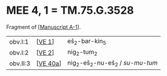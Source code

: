 # MEE 4, 1 = TM.75.G.3528

Fragment of [[Manuscript A-1]].

|          |            |                                                                |
| -------- | ---------- | -------------------------------------------------------------- |
| obv.I:1  | [[VE 1]]   | eš<sub>2</sub>-bar-kin<sub>5</sub>                             |
| obv.I:2  | [[VE 2]]   | nig<sub>2</sub>-tum<sub>2</sub>                                |
| obv.II:3 | [[VE 40a]] | nig<sub>2</sub>-eš<sub>2</sub>-nu-eš<sub>2</sub> / *su-mu-tum* |


[//begin]: # "Autogenerated link references for markdown compatibility"
[Manuscript A-1]: <Manuscript A-1> "Manuscript A-1"
[VE 1]: <VE 1> "VE 1"
[VE 2]: <VE 2> "VE 2"
[VE 40a]: <VE 40a> "VE 40a"
[//end]: # "Autogenerated link references"